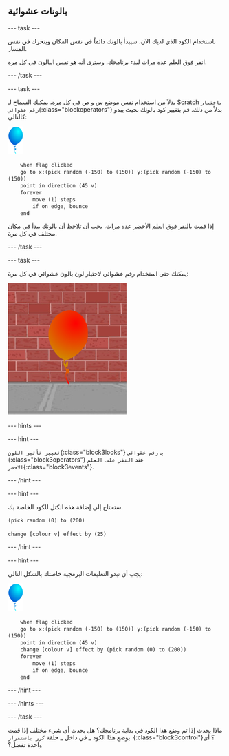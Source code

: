 ## بالونات عشوائية

--- task ---

باستخدام الكود الذي لديك الآن، سيبدأ بالونك دائماً في نفس المكان ويتحرك في نفس المسار.

انقر فوق العلم عدة مرات لبدء برنامجك، وسترى أنه هو نفس البالون في كل مرة.

--- /task ---

--- task ---

بدلاً من استخدام نفس موضع س و ص في كل مرة، يمكنك السماح لـ Scratch `باختيار رقم عشوائي`{:class="blockoperators"} بدلاً من ذلك. قم بتغيير كود بالونك بحيث يبدو كالتالي:

![كائن بالون](images/balloon-sprite.png)

```blocks3
    when flag clicked
    go to x:(pick random (-150) to (150)) y:(pick random (-150) to (150))
    point in direction (45 v)
    forever
        move (1) steps
        if on edge, bounce
    end
```

إذا قمت بالنقر فوق العلم الأخضر عدة مرات، يجب أن تلاحظ أن بالونك يبدأ في مكان مختلف في كل مرة.

--- /task ---

--- task ---

يمكنك حتى استخدام رقم عشوائي لاختيار لون بالون عشوائي في كل مرة:

![كائن بالون احمر](images/balloons-colour.png)

--- hints ---

--- hint ---

` تغيير تأثير اللون `{:class="block3looks"} بـ `رقم عشوائي `{:class="block3operators"} عند `النقر على العلم الاخضر`{:class="block3events"}.

--- /hint ---

--- hint ---

ستحتاج إلى إضافة هذه الكتل للكود الخاصة بك.

```blocks3
(pick random (0) to (200)

change [colour v] effect by (25)
```

--- /hint ---

--- hint ---

يجب أن تبدو التعليمات البرمجية خاصتك بالشكل التالي:

![كائن بالون](images/balloon-sprite.png)

```blocks3
    when flag clicked
    go to x:(pick random (-150) to (150)) y:(pick random (-150) to (150))
    point in direction (45 v)
    change [colour v] effect by (pick random (0) to (200))
    forever
        move (1) steps
        if on edge, bounce
    end
```

--- /hint ---


--- /hints ---

--- /task ---

ماذا يحدث إذا تم وضع هذا الكود في بداية برنامجك؟ هل يحدث أي شيء مختلف إذا قمت بوضع هذا الكود _ في داخل _ حلقة `كرر باستمرار `{:class="block3control"}؟ أى واحدة تفضل؟

